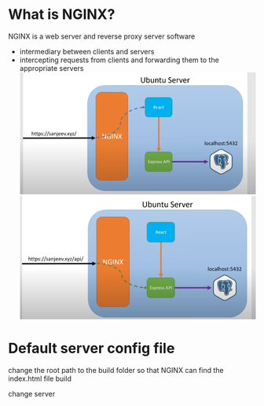 # What is NGINX?

NGINX is a web server and reverse proxy server software

- intermediary between clients and servers
- intercepting requests from clients and forwarding them to the appropriate servers
  ![NGINX route to React](image-4.png)
  ![NGINX route to API](image-5.png)

# Default server config file

change the root path to the build folder so that NGINX can find the index.html file build

change server

